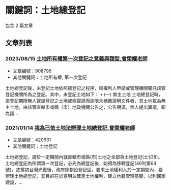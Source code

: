 # 關鍵詞：土地總登記

包含 2 篇文章

## 文章列表

### 2023/08/15 [土地所有權第一次登記之意義與類型,曾榮耀老師](../../articles/908796_%E5%9C%9F%E5%9C%B0%E6%89%80%E6%9C%89%E6%AC%8A%E7%AC%AC%E4%B8%80%E6%AC%A1%E7%99%BB%E8%A8%98%E4%B9%8B%E6%84%8F%E7%BE%A9%E8%88%87%E9%A1%9E%E5%9E%8B%2C%E6%9B%BE%E6%A6%AE%E8%80%80%E8%80%81%E5%B8%AB.md)
- 文章編號：908796
- 其他關鍵詞：土地所有權, 第一次登記

土地總登記後，未登記土地依照總登記之程序，經權利人申請或管理機關囑託該管登記機關所為之登記。其中，未登記土地如下： • (一) 無主土地 土地總登記時，逾登記期限無人聲請登記之土地或經聲請而逾限未補繳證明文件者，其土地視為無主土地，由該管直轄市或縣（市）地政機關公告之，公告期滿，無人提出異議，即為國...

### 2021/01/14 [視為已依土地法辦理土地總登記,曾榮耀老師](../../articles/420931_%E8%A6%96%E7%82%BA%E5%B7%B2%E4%BE%9D%E5%9C%9F%E5%9C%B0%E6%B3%95%E8%BE%A6%E7%90%86%E5%9C%9F%E5%9C%B0%E7%B8%BD%E7%99%BB%E8%A8%98%2C%E6%9B%BE%E6%A6%AE%E8%80%80%E8%80%81%E5%B8%AB.md)
- 文章編號：420931
- 其他關鍵詞：土地登記

土地總登記，謂於一定期間內就直轄市或縣(市)土地之全部為土地登記(土§38)。土地總登記為所謂第一次登記，必先為總登記後，始得為移轉登記(46判第64號)，故當初台灣光復後，政府即劃設登記區，要求土地權利人於一定期間內，要辦理土地總登記，其目的在於查明並確定土地權利，建立地籍管理基礎，以利國家建設，...
